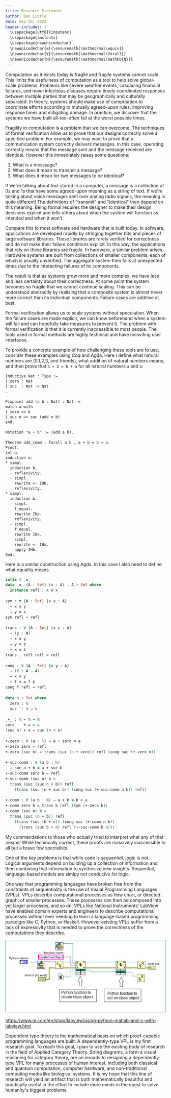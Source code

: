 ```yaml
---
title: Research Statement
author: Ben Little
date: Sep 20, 2023
header-includes: |
  \usepackage[utf8]{inputenc}
  \usepackage{amsfonts}
  \usepackage{newunicodechar}
  \newunicodechar{≡}{\ensuremath{\mathnormal\equiv}}
  \newunicodechar{∀}{\ensuremath{\mathnormal\forall}}
  \newunicodechar{ℕ}{\ensuremath{\mathnormal\mathbb{N}}}
---
```


Computation as it exists today is fragile and fragile systems cannot scale. This limits the usefulness of computation as a tool to help solve global-scale problems. Problems like severe weather events, cascading financial failures, and novel infectious diseases require timely coordinated responses between multiple parties that may be geographically and culturally separated. In theory, systems should make use of computation to coordinate efforts according to mutually agreed-upon rules, improving response times and mitigating damage. In practice, we discover that the systems we have built all-too-often fail at the worst possible times.

Fragility in computation is a problem that we can overcome. The techniques of formal verification allow us to prove that our designs correctly solve a specified problem. For example, we may want to prove that a communication system correctly delivers messages. In this case, operating correctly means that the message sent and the message received are identical. However this immediately raises some questions:

1. What is a messsage?
2. What does it mean to transmit a message?
3. What does it mean for two messages to be identical?

If we're talking about text stored in a computer, a message is a collection of 0s and 1s that have some agreed-upon meaning as a string of text. If we're talking about voice messages sent over analog radio signals, the meaning is quite different! The definitions of "transmit" and "identical" then depend on this meaning. Being formal requires the designer to make their design decisions explicit and tells others about when the system will function as intended and when it won't.

Compare this to most software and hardware that is built today. In software, applications are developed rapidly by stringing together bits and pieces of large software libraries. These libraries are rarely verified for correctness and do not make their failure conditions explicit. In this way, the applications that rely on these libraries are fragile. In hardware, a similar problem arises. Hardware systems are built from collections of smaller components, each of which is usually unverified. The aggregate system then fails at unexpected times due  to the interacting failures of its components.

The result is that as systems grow more and more complex, we have less and less certainty about their correctness. At some point the system becomes so fragile that we cannot continue scaling. This can be understood abstractly by realizing that a composite system is almost never more correct than its individual components. Failure cases are additive at best.

Formal verification allows us to scale systems without speculation. When the failure cases are made explicit, we can know beforehand when a system will fail and can hopefully take measures to prevent it. The problem with formal verification is that it is currently inaccessible to most people. The tools used in formal methods are highly techincal and have uninviting user interfaces.

To provide a concrete example of how challenging these tools are to use, consider these examples using Coq and Agda. Here I define what natural numbers are (0,1,2,3, and friends), what addition of natural numbers means, and then prove that `a + b = b + a` for all natural numbers `a` and `b`:

```coq
Inductive Nat : Type :=
| zero : Nat
| suc  : Nat -> Nat
.
    
Fixpoint add (a b : Nat) : Nat :=
match a with
| zero => b
| suc n => suc (add n b)
end.

Notation "a + b" := (add a b).

Theorem add_comm : forall a b , a + b = b + a.
Proof.
intro.
induction a.
* simpl.
  induction b.
  - reflexivity.
  - simpl.
    rewrite <- IHb.
    reflexivity.
* simpl.
  induction b.
  - simpl.
    f_equal.
    rewrite IHa.
    reflexivity.
  - simpl.
    f_equal.
    rewrite IHa.
    simpl.
    rewrite <- IHa.
    apply IHb.
Qed.
```

Here is a similar construction using Agda. In this case I also need to define what equality means.

```agda
infix 4 _≡_
data _≡_ {A : Set} (x : A) : A → Set where
  instance refl : x ≡ x

sym : ∀ {A : Set} {x y : A}
  → x ≡ y
  → y ≡ x
sym refl = refl

trans : ∀ {A : Set} {x z : A}
  → (y : A)
  → x ≡ y
  → y ≡ z
  → x ≡ z
trans _ refl refl = refl

cong : ∀ {A : Set} {x y : A}
  → (f : A → A)
  → x ≡ y
  → f x ≡ f y
cong f refl = refl

data ℕ : Set where
  zero : ℕ
  suc  : ℕ → ℕ

_+_ : ℕ → ℕ → ℕ
zero    + a = a
(suc n) + a = suc (n + a)

+-zero : ∀ (a : ℕ) → a + zero ≡ a
+-zero zero = refl
+-zero (suc n) = trans (suc (n + zero)) refl (cong suc (+-zero n))

+-suc-comm : ∀ (a b : ℕ)
  → suc a + b ≡ a + suc b
+-suc-comm zero b = refl
+-suc-comm (suc n) b =
  trans (suc (suc n + b)) refl
    (trans (suc (n + suc b)) (cong suc (+-suc-comm n b)) refl)

+-comm : ∀ (a b : ℕ) → a + b ≡ b + a
+-comm zero b = trans b refl (sym (+-zero b))
+-comm (suc n) b =
  trans (suc (n + b)) refl
    (trans (suc (b + n)) (cong suc (+-comm n b))
      (trans (suc b + n) refl (+-suc-comm b n)))

```

My commendations to those who actually tried to interpret what any of that means! While techincally correct, these proofs are massively inaccessible to all but a brave few specialists.

One of the key problems is that while code is *sequential*, logic is not. Logical arguments depend on building up a collection of information and then combining that information to synthesize new insights. Sequential, language-based models are simlpy not conducive for logic.

One way that programming languages have broken free from the constraints of sequentiality is the use of Visual Programming Languages (VPLs). VPLs describe computational processes as flow chart, or directed graph, of smaller processes. These processes can then be composed into yet larger processes, and so on. VPLs like National Instruments' LabView have enabled domain experts and engineers to describe computational processes without ever needing to learn a language-based programming paradigm like C, Python, or Haskell. However existing VPLs suffer from a lack of expressivity that is needed to prove the correctness of the computations they describe.

![Screenshot of National Instruments Labview software, showing several software components organized with wires between them.](./labview.jpg)

https://www.ni.com/en/shop/labview/using-python-matlab-and-c-with-labview.html

Dependent type theory is the mathematical basis on which proof-capable programming languages are built. A dependently-type VPL is my first research goal. To reach this goal, I plan to use the existing body of research in the field of Applied Category Theory. String diagrams, a form a visual reasoning for category theory, are an inroads to designing a dependently-type VPL for many processes of human interest, including both classical and quantum computation, computer hardware, and non-traditional computing media like biological systems. It is my hope that this line of research will yield an artifact that is both mathematically beautiful and practically useful in the effort to include more minds in the quest to solve humanity's biggest problems.
